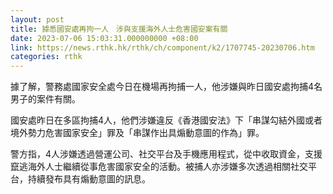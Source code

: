 ```yaml
---
layout: post
title: 據悉國安處再拘一人　涉與支援海外人士危害國安案有關
date: 2023-07-06 15:03:31.000000000 +08:00
link: https://news.rthk.hk/rthk/ch/component/k2/1707745-20230706.htm
categories: rthk
---
```


據了解，警務處國家安全處今日在機場再拘捕一人，他涉嫌與昨日國安處拘捕4名男子的案件有關。

國安處昨日在多區拘捕4人，他們涉嫌違反《香港國安法》下「串謀勾結外國或者境外勢力危害國家安全」罪及「串謀作出具煽動意圖的作為」罪。

警方指，4人涉嫌透過營運公司、社交平台及手機應用程式，從中收取資金，支援竄逃海外人士繼續從事危害國家安全的活動。被捕人亦涉嫌多次透過相關社交平台，持續發布具有煽動意圖的訊息。
